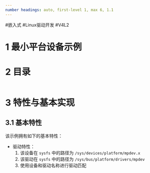 ```yaml
---
number headings: auto, first-level 1, max 6, 1.1
---
```

#嵌入式 #Linux驱动开发 #V4L2 

# 1 最小平台设备示例

# 2 目录

```toc
```

# 3 特性与基本实现

## 3.1 基本特性

该示例拥有如下的基本特性：
- 驱动特性：
	1. 该设备在 `sysfs` 中的路径为 `/sys/devices/platform/mpdev.x` 
	2. 该驱动在 `sysfs` 中的路径为 `/sys/bus/platform/drivers/mpdev`
	3. 使用设备和驱动名称进行驱动匹配
	